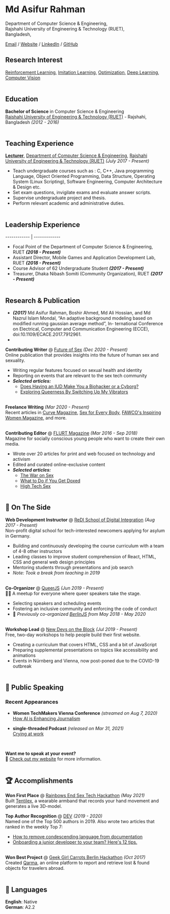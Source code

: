 # Md Asifur Rahman
Department of Computer Science & Engineering, <br>
Rajshahi University of Engineering & Technology (RUET), <br>
Bangladesh, <br>

[Email](mailto:asifurrahman1@gmail.com) / [Website](https://www.cse.ruet.ac.bd/asifurrahman) / [LinkedIn](https://www.linkedin.com/in/asifur-rahman-33121892/) / [GitHub](https://github.com/asifurrahman1/) 

## Research Interest
[Reinforcement Learning](), [Imitation Learning](), [Optimization](), [Deep Learning](), [Computer Vision]()
<br><br>
<!-- ## 👩🏼‍🎓 Education -->
## Education
**Bachelor of Science** in Computer Science & Engineering<br>
[Rajshahi University of Engineering & Technology (RUET)](https://www.cse.ruet.ac.bd) - Rajshahi, Bangladesh _(2012 - 2016)_
<br><br>

<!-- ## 👩🏼‍💻 Teaching Experience -->
## Teaching Experience
[**Lecturer**](https://www.cse.ruet.ac.bd/asifurrahman), [Department of Computer Science & Engineering](https://www.cse.ruet.ac.bd/), [Rajshahi University of Engineering & Technology (RUET)](https://www.cse.ruet.ac.bd)  _(July 2017 - Present)_ <br>
  - Teach undergraduate courses such as : C, C++, Java programming Language, Object Oriented
Programming, Data Structure, Operating System (Linux Scripting), Software Engineering, Computer
Architecture & Design etc.
  - Set exam questions, invigilate exams and evaluate answer scripts.
  - Supervise undergraduate project and thesis.
  - Perform relevant academic and administrative duties.
<br><br>
    
## Leadership Experience
------------ | -------------
<!-- _**(2018 - Present)**_ | Focal Point of the Department of Computer Science & Engineering, RUET. 
_**(2018 - Present)**_ | Assistant Director, Mobile Games and Application Development Lab, RUET.
_**(2017 - Present)**_ | Course Advisor of 62 Undergraduate Student. 
_**(2017 - Present)**_ | Treasurer, Dhaka Nibash Somiti (Community Organization). -->
<!-- - _**(2018 - Present)**_ 
 - _**(2017 - Present)**_ Course Advisor of 62 Undergraduate Student. 
 - _**(2017 - Present)**_ Treasurer, Dhaka Nibash Somiti (Community Organization). --> 
 
 - Focal Point of the Department of Computer Science & Engineering, RUET  _**(2018 - Present)**_ 
 - Assistant Director, Mobile Games and Application Development Lab, RUET _**(2018 - Present)**_
 - Course Advisor of 62 Undergraduate Student _**(2017 - Present)**_
 - Treasurer, Dhaka Nibash Somiti (Community Organization), RUET  _**(2017 - Present)**_
<br><br>
 
## Research & Publication
- _**(2017)**_ Md Asifur Rahman, Boshir Ahmed, Md Ali Hossian, and Md Nazrul Islam Mondal, “An adaptive background modeling based on modified running gaussian average method”, In- ternational Conference on Electrical, Computer and Communication Engineering (ECCE), doi:10.1109/ECACE.2017.7912961.
- 
**Contributing Writer** @ [Future of Sex](https://futureofsex.net/) _(Dec 2020 - Present)_ <br>
Online publication that provides insights into the future of human sex and sexuality.
  - Writing regular features focused on sexual health and identity
  - Reporting on events that are relevant to the sex tech community
  - **_Selected articles:_**
    - [Does Having an IUD Make You a Biohacker or a Cyborg?](https://futureofsex.net/augmentation/does-having-an-iud-make-you-a-biohacker-or-a-cyborg/)
    - [Exploring Queerness By Switching Up My Vibrators](https://futureofsex.net/sex-tech/exploring-queerness-by-switching-up-my-vibrators/)
<br><br>

**Freelance Writing** _(Mar 2020 - Present)_ <br>
Recent articles in [Curve Magazine](https://www.curvemag.com/us-home/beyond-the-binary-how-software-engineer-sara-vieira-founded-a-global-community-of-queer-coders/), [Sex for Every Body](https://sexforeverybody.com/sex-education/how-3d-printed-jewelry-is-taking-the-clitoris-mainstream/), [FAWCO's Inspiring Women Magazine](https://workwithcarolyn.com/words/fawco-feature), and more.
<br><br>

**Contributing Editor** @ [FLURT Magazine](https://www.facebook.com/flurtmagazine) _(Mar 2016 - Sep 2018)_ <br>
Magazine for socially conscious young people who want to create their own media.
  - Wrote over 20 articles for print and web focused on technology and activism
  - Edited and curated online-exclusive content
  - **_Selected articles:_**
    - [The War on Sex](https://workwithcarolyn.com/words/war-on-sex)
    - [What to Do if You Get Doxed](https://workwithcarolyn.com/words/what-to-do-if-you-get-doxed)
    - [High Tech Sex](https://workwithcarolyn.com/words/high-tech-sex)
    <br><br>

## 📌 On The Side

**Web Development Instructor** @ [ReDI School of Digital Integration](https://www.redi-school.org/) _(Aug 2017 - Present)_<br>
Non-profit digital school for tech-interested newcomers applying for asylum in Germany.
  - Building and continuously developing the course curriculum with a team of 4-8 other instructors
  - Leading classes to improve student comprehension of React, HTML, CSS and general web design principles
  - Mentoring students through presentations and job search
  - _Note: Took a break from teaching in 2019_
  <br><br>

**Co-Organizer** @ [QueerJS](https://queerjs.com/) _(Jun 2019 - Present)_<br>
🏳️‍🌈 A meetup for everyone where queer speakers take the stage.
  - Selecting speakers and scheduling events
  - Fostering an inclusive community and enforcing the code of conduct
  - 🐻 _Previously co-organized [BerlinJS](https://berlinjs.org/) from May 2018 - May 2020_
  <br><br>
  
**Workshop Lead** @ [New Devs on the Block](https://newdevs.org/) _(Jul 2019 - Present)_ <br>
Free, two-day workshops to help people build their first website.
  - Creating a curriculum that covers HTML, CSS and a bit of JavaScript 
  - Preparing supplemental presentations on topics like accessibility and animations
  - Events in Nürnberg and Vienna, now post-poned due to the COVID-19 outbreak 
  <br><br>

## 🎤 Public Speaking
    
### Recent Appearances

- **Women TechMakers Vienna Conference** _(streamed on Aug 7, 2020)_
<br>[How AI is Enhancing Journalism](https://www.youtube.com/watch?v=-qZCRHwnnbM)<br>

- **single-threaded Podcast** _(released on Mar 31, 2021)_
<br>[Crying at work](https://anchor.fm/single-threaded/episodes/Carolyn-Stransky-on-Crying-at-Work-etu7hj)<br>
<br>

**Want me to speak at your event?**
<br>💖 [Check out my website](https://workwithcarolyn.com/speaking) for more information.
<br><br>
  
## 🏆 Accomplishments

**Won First Place** @ [Rainbows End Sex Tech Hackathon](https://hack.touchyfeely.tech/) _(May 2021)_ <br>
Built [Tentilex](https://workwithcarolyn.com/blog/tentilex), a wearable armband that records your hand movement and generates a live 3D-model. 

**Top Author Recognition** @ [DEV](https://dev.to/) _(2019 - 2020)_ <br>
Named one of the Top 500 authors in 2019. Also wrote two articles that ranked in the weekly Top 7:
  - [How to remove condescending language from documentation](https://dev.to/meeshkan/how-to-remove-condescending-language-from-documentation-4a5p)
  - [Onboarding a junior developer to your team? Here's 12 tips.](https://dev.to/carolstran/onboarding-a-junior-developer-to-your-team-here-s-12-tips-4g3a)
<br><br>

**Won Best Project** @ [Geek Girl Carrots Berlin Hackathon](http://www.hacklikeagirl.co/) _(Oct 2017)_<br>
Created [Qarma](https://github.com/lcorr8/qarma), an online platform to report and retrieve lost & found objects for travelers abroad.
<br><br>

## 💬 Languages

**English**: Native <br>
**German**: A2.2
<br><br>

